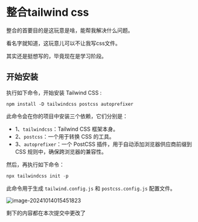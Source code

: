 # 整合tailwind css

整合的首要目的是这玩意是啥，能帮我解决什么问题。

看名字就知道，这玩意儿可以不让我写css文件。

其实还是挺想写的，毕竟现在是学习阶段。

## 开始安装

执行如下命令，开始安装 Tailwind CSS :

```undefined
npm install -D tailwindcss postcss autoprefixer
```

此命令会在你的项目中安装三个依赖，它们分别是：

- 1、`tailwindcss`：Tailwind CSS 框架本身。
- 2、`postcss`：一个用于转换 CSS 的工具。
- 3、`autoprefixer`：一个 PostCSS 插件，用于自动添加浏览器供应商前缀到 CSS 规则中，确保跨浏览器的兼容性。

然后，再执行如下命令：

```csharp
npx tailwindcss init -p
```

此命令用于生成 `tailwind.config.js` 和 `postcss.config.js` 配置文件。

![image-20241014015451823](https://cdn.jsdelivr.net/gh/Mirror18/imgage@main//202410140154981.png)





剩下的内容都在本次提交中更改了

